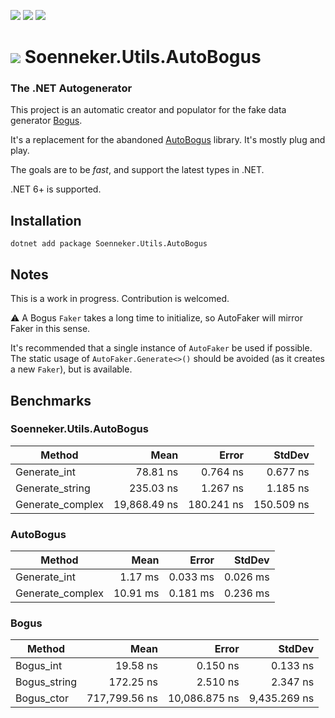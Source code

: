 ﻿[![](https://img.shields.io/nuget/v/soenneker.utils.autobogus.svg?style=for-the-badge)](https://www.nuget.org/packages/soenneker.utils.autobogus/)
[![](https://img.shields.io/github/actions/workflow/status/soenneker/soenneker.utils.autobogus/publish-package.yml?style=for-the-badge)](https://github.com/soenneker/soenneker.utils.autobogus/actions/workflows/publish-package.yml)
[![](https://img.shields.io/nuget/dt/soenneker.utils.autobogus.svg?style=for-the-badge)](https://www.nuget.org/packages/soenneker.utils.autobogus/)

# ![](https://user-images.githubusercontent.com/4441470/224455560-91ed3ee7-f510-4041-a8d2-3fc093025112.png) Soenneker.Utils.AutoBogus
### The .NET Autogenerator 

This project is an automatic creator and populator for the fake data generator [Bogus](https://github.com/bchavez/Bogus).

It's a replacement for the abandoned [AutoBogus](https://github.com/nickdodd79/AutoBogus) library. It's mostly plug and play. 

The goals are to be *fast*, and support the latest types in .NET.

.NET 6+ is supported. 

## Installation

```
dotnet add package Soenneker.Utils.AutoBogus
```

## Notes

This is a work in progress. Contribution is welcomed.

⚠️ A Bogus `Faker` takes a long time to initialize, so AutoFaker will mirror Faker in this sense.

It's recommended that a single instance of `AutoFaker` be used if possible. The static usage of `AutoFaker.Generate<>()` should be avoided (as it creates a new `Faker`), but is available. 

## Benchmarks

### Soenneker.Utils.AutoBogus

| Method           | Mean         | Error      | StdDev     |
|----------------- |-------------:|-----------:|-----------:|
| Generate_int     |     78.81 ns |   0.764 ns |   0.677 ns |
| Generate_string  |    235.03 ns |   1.267 ns |   1.185 ns |
| Generate_complex | 19,868.49 ns | 180.241 ns | 150.509 ns |

### AutoBogus

| Method           | Mean      | Error    | StdDev   |
|----------------- |----------:|---------:|---------:|
| Generate_int     |   1.17 ms | 0.033 ms | 0.026 ms |
| Generate_complex |  10.91 ms | 0.181 ms | 0.236 ms |

### Bogus

| Method       | Mean          | Error         | StdDev       |
|------------- |--------------:|--------------:|-------------:|
| Bogus_int    |      19.58 ns |      0.150 ns |     0.133 ns |
| Bogus_string |     172.25 ns |      2.510 ns |     2.347 ns |
| Bogus_ctor   | 717,799.56 ns | 10,086.875 ns | 9,435.269 ns |